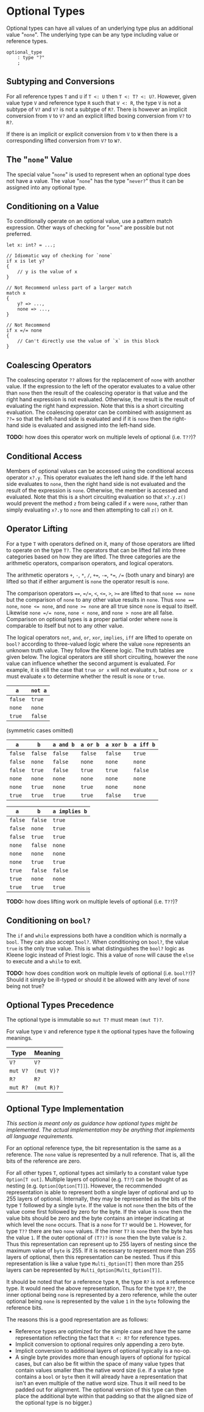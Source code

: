 # Optional Types

Optional types can have all values of an underlying type plus an additional value "`none`". The
underlying type can be any type including value or reference types.

```grammar
optional_type
    : type "?"
    ;
```

## Subtyping and Conversions

For all reference types `T` and `U` if `T <: U` then `T <: T? <: U?`. However, given value type `V`
and reference type `R` such that `V <: R`, the type `V` is not a subtype of `V?` and `V?` is not a
subtype of `R?`. There is however an implicit conversion from `V` to `V?` and an explicit lifted
boxing conversion from `V?` to `R?`.

If there is an implicit or explicit conversion from `V` to `W` then there is a corresponding lifted
conversion from `V?` to `W?`.

## The "`none`" Value

The special value "`none`" is used to represent when an optional type does not have a value. The
value "`none`" has the type "`never?`" thus it can be assigned into any optional type.

## Conditioning on a Value

To conditionally operate on an optional value, use a pattern match expression. Other ways of
checking for "`none`" are possible but not preferred.

```azoth
let x: int? = ...;

// Idiomatic way of checking for `none`
if x is let y?
{
    // y is the value of x
}

// Not Recommend unless part of a larger match
match x
{
    y? => ...,
    none => ...,
}

// Not Recommend
if x =/= none
{
    // Can't directly use the value of `x` in this block
}
```

## Coalescing Operators

The coalescing operator `??` allows for the replacement of `none` with another value. If the
expression to the left of the operator evaluates to a value other than `none` then the result of the
coalescing operator is that value and the right hand expression is not evaluated. Otherwise, the
result is the result of evaluating the right hand expression. Note that this is a short circuiting
evaluation. The coalescing operator can be combined with assignment as `??=` so that the left-hand
side is evaluated and if it is `none` then the right-hand side is evaluated and assigned into the
left-hand side.

**TODO:** how does this operator work on multiple levels of optional (i.e. `T??`)?

## Conditional Access

Members of optional values can be accessed using the conditional access operator `x?.y`. This
operator evaluates the left hand side. If the left hand side evaluates to `none`, then the right
hand side is not evaluated and the result of the expression is `none`. Otherwise, the member is
accessed and evaluated. Note that this is a short circuiting evaluation so that `x?.y.z()` would
prevent the method `z` from being called if `x` were `none`, rather than simply evaluating `x?.y` to
`none` and then attempting to call `z()` on it.

## Operator Lifting

For a type `T` with operators defined on it, many of those operators are lifted to operate on the
type `T?`. The operators that can be lifted fall into three categories based on how they are lifted.
The three categories are the arithmetic operators, comparison operators, and logical operators.

The arithmetic operators `+`, `-`, `*`, `/`, `+=`, `-=`, `*=`, `/=` (both unary and binary) are
lifted so that if either argument is `none` the operator result is `none`.

The comparison operators `==`, `=/=`, `<`, `<=`, `>`, `>=` are lifted to that `none == none` but the
comparison of `none` to any other value results in `none`. Thus `none == none`, `none <= none`, and
`none >= none` are all true since `none` is equal to itself. Likewise `none =/= none`, `none <
none`, and `none > none` are all false. Comparison on optional types is a proper partial order where
`none` is comparable to itself but not to any other value.

The logical operators `not`, `and`, `or`, `xor`, `implies`, `iff` are lifted to operate on `bool?`
according to three-valued logic where the value `none` represents an unknown truth value. They
follow the Kleene logic. The truth tables are given below. The logical operators are still short
circuiting, however the `none` value can influence whether the second argument is evaluated. For
example, it is still the case that `true or x` will not evaluate `x`, but `none or x` must evaluate
`x` to determine whether the result is `none` or `true`.

| `a`     | `not a` |
| ------- | ------- |
| `false` | `true`  |
| `none`  | `none`  |
| `true`  | `false` |

(symmetric cases omitted)

| `a`     | `b`     | `a and b` | `a or b` | `a xor b` | `a iff b` |
| ------- | ------- | --------- | -------- | --------- | --------- |
| `false` | `false` | `false`   | `false`  | `false`   | `true`    |
| `false` | `none`  | `false`   | `none`   | `none`    | `none`    |
| `false` | `true`  | `false`   | `true`   | `true`    | `false`   |
| `none`  | `none`  | `none`    | `none`   | `none`    | `none`    |
| `none`  | `true`  | `none`    | `true`   | `none`    | `none`    |
| `true`  | `true`  | `true`    | `true`   | `false`   | `true`    |

| `a`     | `b`     | `a implies b` |
| ------- | ------- | ------------- |
| `false` | `false` | `true`        |
| `false` | `none`  | `true`        |
| `false` | `true`  | `true`        |
| `none`  | `false` | `none`        |
| `none`  | `none`  | `none`        |
| `none`  | `true`  | `true`        |
| `true`  | `false` | `false`       |
| `true`  | `none`  | `none`        |
| `true`  | `true`  | `true`        |

**TODO:** how does lifting work on multiple levels of optional (i.e. `T??`)?

## Conditioning on `bool?`

The `if` and `while` expressions both have a condition which is normally a `bool`. They can also
accept `bool?`. When conditioning on `bool?`, the value `true` is the only true value. This is what
distinguishes the `bool?` logic as Kleene logic instead of Priest logic. This a value of `none` will
cause the `else` to execute and a `while` to exit.

**TODO:** how does condition work on multiple levels of optional (i.e. `bool??`)? Should it simply
be ill-typed or should it be allowed with any level of `none` being not true?

## Optional Types Precedence

The optional type is immutable so `mut T?` must mean `(mut T)?`.

For value type `V` and reference type `R` the optional types have the following meanings.

| Type     | Meaning    |
| -------- | ---------- |
| `V?`     | `V?`       |
| `mut V?` | `(mut V)?` |
| `R?`     | `R?`       |
| `mut R?` | `(mut R)?` |

## Optional Type Implementation

*This section is meant only as guidance how optional types might be implemented. The actual
implementation may be anything that implements all language requirements.*

For an optional reference type, the bit representation is the same as a reference. The `none` value
is represented by a null reference. That is, all the bits of the reference are zero.

For all other types `T`, optional types act similarly to a constant value type `Option[T out]`.
Multiple layers of optional (e.g. `T??`) can be thought of as nesting (e.g. `Option[Option[T]]`).
However, the recommended representation is able to represent both a single layer of optional and up
to 255 layers of optional. Internally, they may be represented as the bits of the type `T` followed
by a single `byte`. If the value is not `none` then the bits of the value come first followed by
zero for the byte. If the value is `none` then the value bits should be zero and the byte contains
an integer indicating at which level the `none` occurs. That is a `none` for `T?` would be `1`.
However, for type `T??` there are two `none` values. If the inner `T?` is `none` then the byte has
the value `1`. If the outer optional of `(T?)?` is `none` then the byte value is `2`. Thus this
representation can represent up to 255 layers of nesting since the maximum value of `byte` is 255.
If it is necessary to represent more than 255 layers of optional, then this representation can be
nested. Thus if this representation is like a value type `Multi_Option[T]` then more than 255 layers
can be represented by `Multi_Option[Multi_Option[T]]`.

It should be noted that for a reference type `R`, the type `R?` is not a reference type. It would
need the above representation. Thus for the type `R??`, the inner optional being `none` is
represented by a zero reference, while the outer optional being `none` is represented by the value
`1` in the `byte` following the reference bits.

The reasons this is a good representation are as follows:

* Reference types are optimized for the simple case and have the same representation reflecting the
  fact that `R <: R?` for reference types.
* Implicit conversion to optional requires only appending a zero byte.
* Implicit conversion to additional layers of optional typically is a no-op.
* A single byte provides more than enough layers of optional for typical cases, but can also be fit
  within the space of many value types that contain values smaller than the native word size (i.e.
  if a value type contains a `bool` or `byte` then it will already have a representation that isn't
  an even multiple of the native word size. Thus it will need to be padded out for alignment. The
  optional version of this type can then place the additional byte within that padding so that the
  aligned size of the optional type is no bigger.)
